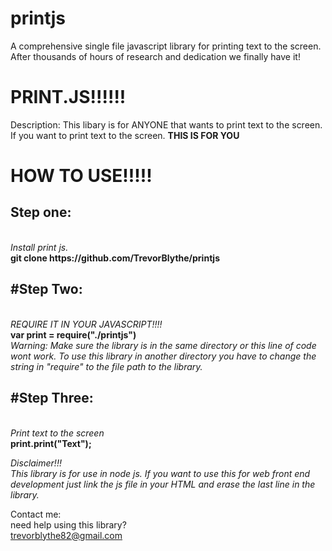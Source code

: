 # printjs
A comprehensive single file javascript library for printing text to the screen. After thousands of hours of research and dedication we finally have it!

# PRINT.JS!!!!!!
Description: This libary is for ANYONE that wants to print text to the screen. If you want to print text to the screen. <b>THIS IS FOR YOU</b>

# HOW TO USE!!!!!

<h2>Step one:</h2><br>
  <em>Install print js.</em><br>
  <b>git clone https://github.com/TrevorBlythe/printjs</b><br>
  
<h2>#Step Two:</h2><br>
  <em>REQUIRE IT IN YOUR JAVASCRIPT!!!!</em><br>
  <b>var print = require("./printjs")</b>
  <br>
  <em>Warning: Make sure the library is in the same directory or this line of code wont work. To use this library in another directory you have to change the string in "require" to the file path to the library.</em><br>
  
<h2>#Step Three:</h2><br>
  <em>Print text to the screen</em><br>
  <b>print.print("Text");</b><br>
  
<em>Disclaimer!!!</em><br>
<em>This library is for use in node js. If you want to use this for web front end development just link the js file in your HTML and erase the last line in the library. </em><br>


Contact me:<br>
need help using this library?<br>
trevorblythe82@gmail.com<br>
